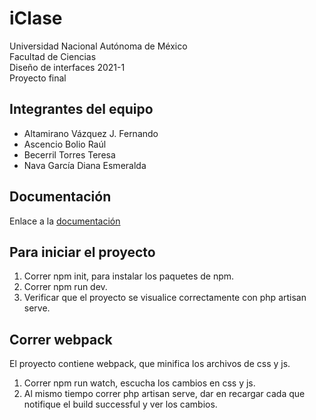 # iClase

Universidad Nacional Autónoma de México  
Facultad de Ciencias  
Diseño de interfaces 2021-1  
Proyecto final  

## Integrantes del equipo

* Altamirano Vázquez J. Fernando
* Ascencio Bolio Raúl
* Becerril Torres Teresa
* Nava García Diana Esmeralda 

## Documentación

Enlace a la [documentación](https://docs.google.com/document/d/1IYdaUWNT1E7BOJ3h8iplgF_Uz48-YwsUk1E6roXefzQ/edit "Documentación")

## Para iniciar el proyecto

1. Correr npm init, para instalar los paquetes de npm.
2. Correr npm run dev.
3. Verificar que el proyecto se visualice correctamente con php artisan serve.

## Correr webpack

El proyecto contiene webpack, que minifica los archivos de css y js.

1. Correr npm run watch, escucha los cambios en css y js.
2. Al mismo tiempo correr php artisan serve, dar en recargar cada que notifique el build successful y ver los cambios.

